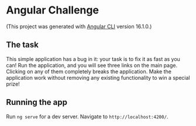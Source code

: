 # Angular Challenge

(This project was generated with [Angular CLI](https://github.com/angular/angular-cli) version 16.1.0.)

## The task

This simple application has a bug in it: your task is to fix it as fast as you can! 
Run the application, and you will see three links on the main page. Clicking on any of them completely breaks the application. Make the application work without removing any existing functionality to win a special prize! 

## Running the app

Run `ng serve` for a dev server. Navigate to `http://localhost:4200/`.

